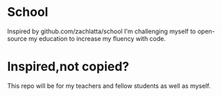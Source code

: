 School
======

Inspired by github.com/zachlatta/school I'm challenging myself to open-source my education to increase my fluency with code.

Inspired,not copied?
======
This repo will be for my teachers and fellow students as well as myself. 
